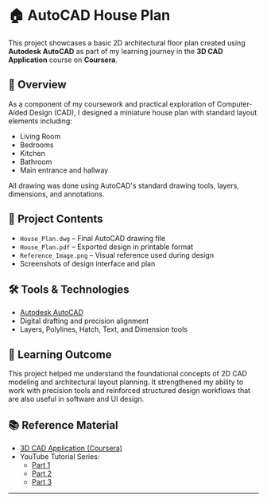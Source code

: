 # 🏠 AutoCAD House Plan

This project showcases a basic 2D architectural floor plan created using **Autodesk AutoCAD** as part of my learning journey in the **3D CAD Application** course on **Coursera**.

## 📌 Overview

As a component of my coursework and practical exploration of Computer-Aided Design (CAD), I designed a miniature house plan with standard layout elements including:

- Living Room
- Bedrooms
- Kitchen
- Bathroom
- Main entrance and hallway

All drawing was done using AutoCAD's standard drawing tools, layers, dimensions, and annotations.

## 📁 Project Contents

- `House_Plan.dwg` – Final AutoCAD drawing file
- `House_Plan.pdf` – Exported design in printable format
- `Reference_Image.png` – Visual reference used during design
- Screenshots of design interface and plan

## 🛠 Tools & Technologies

- [Autodesk AutoCAD](https://www.autodesk.com/products/autocad/)
- Digital drafting and precision alignment
- Layers, Polylines, Hatch, Text, and Dimension tools

## 📖 Learning Outcome

This project helped me understand the foundational concepts of 2D CAD modeling and architectural layout planning. It strengthened my ability to work with precision tools and reinforced structured design workflows that are also useful in software and UI design.

## 📚 Reference Material

- [3D CAD Application (Coursera)](https://www.coursera.org/learn/3d-cad-application)
- YouTube Tutorial Series:
  - [Part 1](https://www.youtube.com/watch?v=_-K-UXHGpUo)
  - [Part 2](https://www.youtube.com/watch?v=ZLnln8zjRMI)
  - [Part 3](https://www.youtube.com/watch?v=7WtfEyUzDwo)

---

